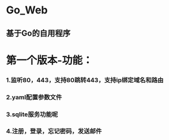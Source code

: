 # Go_Web
## 基于Go的自用程序

# 第一个版本-功能：
### 1.监听80，443，支持80跳转443，支持ip绑定域名和路由
### 2.yaml配置参数文件
### 3.sqlite服务功能呢
### 4.注册，登录，忘记密码，发送邮件
